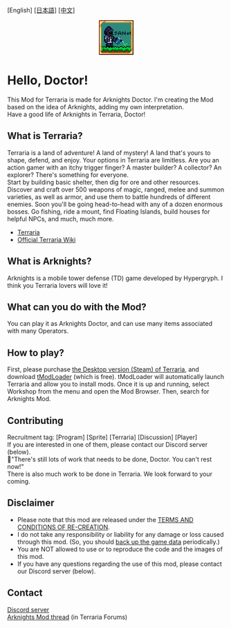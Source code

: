[English] [[日本語]](README_JP.md) [[中文]](README_ZH.md)

<p align="center" >
<img src="icon.png"/>
</p>

# Hello, Doctor!
This Mod for Terraria is made for Arknights Doctor. I'm creating the Mod based on the idea of Arknights, adding my own interpretation.<br>
Have a good life of Arknights in Terraria, Doctor!

## What is Terraria?
Terraria is a land of adventure! A land of mystery! A land that's yours to shape, defend, and enjoy. Your options in Terraria are limitless. Are you an action gamer with an itchy trigger finger? A master builder? A collector? An explorer? There's something for everyone.<br>
Start by building basic shelter, then dig for ore and other resources. Discover and craft over 500 weapons of magic, ranged, melee and summon varieties, as well as armor, and use them to battle hundreds of different enemies. Soon you'll be going head-to-head with any of a dozen enormous bosses. Go fishing, ride a mount, find Floating Islands, build houses for helpful NPCs, and much, much more.
- [Terraria](https://www.terraria.org)
- [Official Terraria Wiki](https://terraria.fandom.com/wiki/Terraria_Wiki)

## What is Arknights?
Arknights is a mobile tower defense (TD) game developed by Hypergryph.  I think you Terraria lovers will love it!

## What can you do with the Mod?
You can play it as Arknights Doctor, and can use many items associated with many Operators.

## How to play?
First, please purchase [the Desktop version (Steam) of Terraria](https://store.steampowered.com/app/105600/), and download [tModLoader](https://store.steampowered.com/app/1281930/tModLoader/) (which is free). tModLoader will automatically launch Terraria and allow you to install mods.
Once it is up and running, select Workshop from the menu and open the Mod Browser. Then, search for Arknights Mod. <!-- Or download it directly from our forum thread (below) and place the file in `%userprofile%/Documents/My Games/Terraria/ModLoader/Mods/` for Windows or in `~/Library/Application support/Terraria/tModLoader/Mods` for Mac.-->

## Contributing
Recruitment tag: [Program] [Sprite] [Terraria] [Discussion] [Player]<br>
If you are interested in one of them, please contact our Discord server (below).<br>
🐰"There's still lots of work that needs to be done, Doctor. You can't rest now!"<br>
There is also much work to be done in Terraria. We look forward to your coming.

## Disclaimer
- Please note that this mod are released under the [TERMS AND CONDITIONS OF RE-CREATION](https://www.arknights.global/fankit/guidelines).
- I do not take any responsibility or liability for any damage or loss caused through this mod. (So, you should [back up the game data](https://github.com/tModLoader/tModLoader/wiki/Basic-tModLoader-Usage-Guide#world-and-player-backups) periodically.)
- You are NOT allowed to use or to reproduce the code and the images of this mod.
- If you have any questions regarding the use of this mod, please contact our Discord server (below).

## Contact
[Discord server](https://discord.gg/XKM2jeS9hY)<br>
[Arknights Mod thread](https://forums.terraria.org/index.php?threads/arknights-mod.117651/) (in Terraria Forums)
